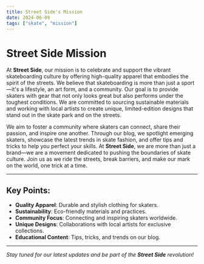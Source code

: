 ```yaml
---
title: Street Side's Mission
date: 2024-06-09
tags: ["skate", "mission"]
---
```


# Street Side Mission

At **Street Side**, our mission is to celebrate and support the vibrant skateboarding culture by offering high-quality apparel that embodies the spirit of the streets. We believe that skateboarding is more than just a sport—it's a lifestyle, an art form, and a community. Our goal is to provide skaters with gear that not only looks great but also performs under the toughest conditions. We are committed to sourcing sustainable materials and working with local artists to create unique, limited-edition designs that stand out in the skate park and on the streets.

We aim to foster a community where skaters can connect, share their passion, and inspire one another. Through our blog, we spotlight emerging skaters, showcase the latest trends in skate fashion, and offer tips and tricks to help you perfect your skills. At **Street Side**, we are more than just a brand—we are a movement dedicated to pushing the boundaries of skate culture. Join us as we ride the streets, break barriers, and make our mark on the world, one trick at a time.

---

## Key Points:

- **Quality Apparel**: Durable and stylish clothing for skaters.
- **Sustainability**: Eco-friendly materials and practices.
- **Community Focus**: Connecting and inspiring skaters worldwide.
- **Unique Designs**: Collaborations with local artists for exclusive collections.
- **Educational Content**: Tips, tricks, and trends on our blog.

---

*Stay tuned for our latest updates and be part of the **Street Side** revolution!*
